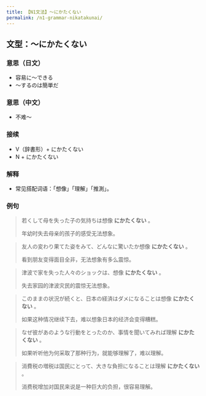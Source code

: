 ```yaml
---
title: 【N1文法】〜にかたくない
permalink: /n1-grammar-nikatakunai/
---
```


## 文型：〜にかたくない

### 意思（日文）

- 容易に〜できる
- 〜するのは簡単だ

### 意思（中文）

- 不难〜

### 接续

- V（辞書形）+ にかたくない
- N + にかたくない

### 解释

- 常见搭配词语：「想像」「理解」「推測」。

### 例句

> 若くして母を失った子の気持ちは想像 **にかたくない** 。
>
> 年幼时失去母亲的孩子的感受无法想象。

> 友人の変わり果てた姿をみて、どんなに驚いたか想像 **にかたくない** 。
>
> 看到朋友变得面目全非，无法想象有多么震惊。

> 津波で家を失った人々のショックは、想像 **にかたくない** 。
>
> 失去家园的津波灾民的震惊无法想象。

> このままの状況が続くと、日本の経済はダメになることは想像 **にかたくない** 。
>
> 如果这种情况继续下去，难以想象日本的经济会变得糟糕。

> なぜ彼があのような行動をとったのか、事情を聞いてみれば理解 **にかたくない** 。
>
> 如果听听他为何采取了那种行为，就能够理解了，难以理解。

> 消費税の増税は国民にとって、大きな負担になることは理解 **にかたくない** 。
>
> 消费税增加对国民来说是一种巨大的负担，很容易理解。
